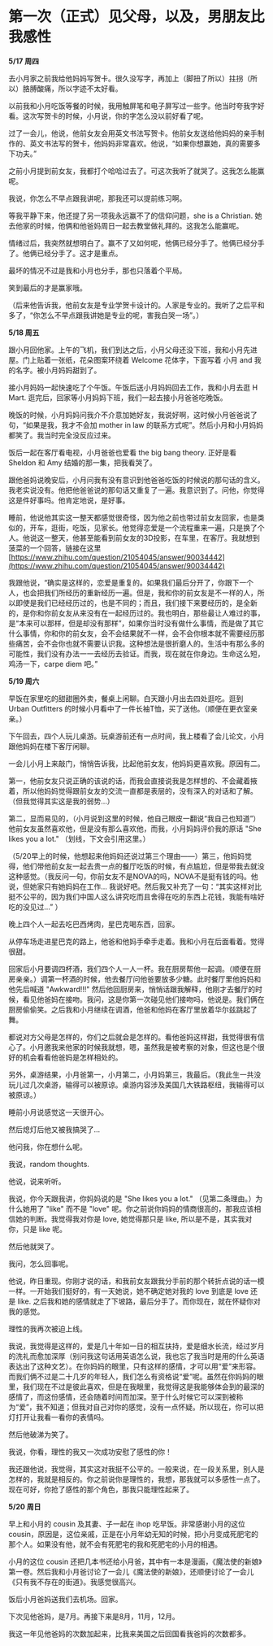 # 第一次（正式）见父母，以及，男朋友比我感性


**5/17 周四**

去小月家之前我给他妈妈写贺卡。很久没写字，再加上（脚扭了所以）拄拐（所以）胳膊酸痛，所以字迹不太好看。

以前我和小月吃饭等餐的时候，我用触屏笔和电子屏写过一些字。他当时夸我字好看。这次写贺卡的时候，小月说，你的字怎么没以前好看了呢。

过了一会儿，他说，他前女友会用英文书法写贺卡。他前女友送给他妈妈的亲手制作的、英文书法写的贺卡，他妈妈非常喜欢。他说，“如果你想赢她，真的需要多下功夫。”

之前小月提到前女友，我都打个哈哈过去了。可这次我听了就哭了。这我怎么能赢呢。

我说，你怎么不早点跟我讲呢，那我还可以提前练习啊。

等我平静下来，他还提了另一项我永远赢不了的信仰问题，she is a Christian. 她去他家的时候，他俩和他爸妈周日一起去教堂做礼拜的。这我怎么能赢呢。

情绪过后，我突然就想明白了。赢不了又如何呢，他俩已经分手了。他俩已经分手了。他俩已经分手了。这才是重点。

最坏的情况不过是我和小月也分手，那也只落着个平局。

笑到最后的才是赢家哦。

（后来他告诉我，他前女友是专业学贺卡设计的。人家是专业的。我听了之后平和多了，“你怎么不早点跟我讲她是专业的呢，害我白哭一场”。）

**5/18 周五**

跟小月回他家。上午的飞机，我们到达之后，小月父母还没下班，我和小月先进屋。门上贴着一张纸，花朵图案环绕着 Welcome 花体字，下面写着 小月 and 我 的名字。被小月妈妈甜到了。

接小月妈妈一起快速吃了个午饭。午饭后送小月妈妈回去工作，我和小月去逛 H Mart. 逛完后，回家等小月妈妈下班，我们一起去接小月爸爸吃晚饭。

晚饭的时候，小月妈妈问我介不介意加她好友，我说好啊，这时候小月爸爸说了句，“如果是我，我才不会加 mother in law 的联系方式呢”。然后小月和小月妈妈都笑了。我当时完全没反应过来。

饭后一起在客厅看电视，小月爸爸也爱看 the big bang theory. 正好是看 Sheldon 和 Amy 结婚的那一集，把我看哭了。

跟他爸妈说晚安后，小月问我有没有意识到他爸爸吃饭的时候说的那句话的含义。我老实说没有。他把他爸爸说的那句话又重复了一遍。我意识到了。问他，你觉得这是件好事吗。他肯定地说，是好事。

睡前，他说他其实这一整天都感觉很奇怪，因为他之前也带过前女友回家，也是类似的，开车，逛街，吃饭，见家长。他觉得恋爱是一个流程重来一遍，只是换了个人。他说这一整天，他甚至能看到前女友的3D投影，在车里，在客厅。我就想到菠菜的一个回答，链接在这里
[https://www.zhihu.com/question/21054045/answer/90034442](https://www.zhihu.com/question/21054045/answer/90034442)

我跟他说，“确实是这样的，恋爱是重复的。如果我们最后分开了，你跟下一个人，也会把我们所经历的重新经历一遍。但是，我和你的前女友是不一样的人，所以即使是我们已经经历过的，也是不同的；而且，我们接下来要经历的，是全新的，是你和你前女友从来没有在一起经历过的。我也明白，那些最让人难过的事，是“本来可以那样，但是却没有那样”，如果你当时没有做什么事情，而是做了其它什么事情，你和你的前女友，会不会结果就不一样，会不会你根本就不需要经历那些痛苦，会不会你也就不需要认识我。这种想法是很折磨人的。生活中有那么多的可能性，我们没有办法一一去经历去验证。而我，现在就在你身边。生命这么短，鸡汤一下，carpe diem 吧。”

**5/19 周六**

早饭在家里吃的甜甜圈外卖，餐桌上闲聊。白天跟小月出去四处逛吃。逛到 Urban Outfitters 的时候小月看中了一件长袖T恤，买了送他。（顺便在更衣室亲亲。）

下午回去，四个人玩儿桌游。玩桌游前还有一点时间，我上楼看了会儿论文，小月跟他妈妈在楼下客厅闲聊。

一会儿小月上来敲门，悄悄告诉我，比起他前女友，他妈妈更喜欢我。原因有二。

第一，他前女友只说正确的该说的话，而我会直接说我是怎样想的、不会藏着掖着，所以他妈妈觉得跟前女友的交流一直都是表层的，没有深入的对话和了解。（但我觉得其实这是我的弱势...）

第二，显而易见的，（小月说到这里的时候，他自己眼皮一翻说“我自己也知道”）他前女友虽然喜欢他，但是没有那么喜欢他，而我，小月妈妈评价我的原话 "She likes you a lot." （划线，下文会引用这里。）

（5/20早上的时候，他想起来他妈妈还说过第三个理由——）第三，他妈妈觉得，他们带他前女友一起去贵一点的餐厅吃饭的时候，有点尴尬，但是带我去就没这种感觉。（我反问一句，你前女友不是NOVA的吗，NOVA不是挺有钱的吗。他说，但她家只有她妈妈在工作... 我说好吧。然后我又补充了一句：“其实这样对比挺不公平的，因为我们中国人这么讲究吃而且舍得在吃的东西上花钱，我能有啥好吃的没见过...” ）

晚上四个人一起去吃巴西烤肉，星巴克喝东西，回家。

从停车场走进星巴克的路上，他爸和他妈手牵手走着。我和小月在后面看着。觉得很甜。

回家后小月要调四杯酒，我们四个人一人一杯。我在厨房帮他一起调。（顺便在厨房亲亲。）调第一杯酒的时候，他去餐厅问他爸要放多少糖。此时餐厅里他妈妈和他先后喊道 "Awkward!!!" 然后他回厨房来，悄悄话跟我解释，他刚才去餐厅的时候，看见他爸妈在接吻。我问，这是你第一次碰见他们接吻吗，他说是。我们俩在厨房偷偷笑。之后我和小月继续在调酒，他爸和他妈在客厅里放着华尔兹跳起了舞。

都说对方父母是怎样的，你们之后就会是怎样的。看他爸妈这样甜，我觉得很有信心了。小月邀我来他家的时候我就想，嗯，虽然我是被考察的对象，但这也是个很好的机会看看他爸妈是怎样相处的。

另外，桌游结果，小月爸第一，小月第二，小月妈第三，我最后。（我此生一共没玩儿过几次桌游，输得可以被原谅。桌游内容涉及美国几大铁路枢纽，我输得可以被原谅。）

睡前小月说感觉这一天很开心。

然后熄灯后他又被我搞哭了...

他问我，你在想什么呢。

我说，random thoughts.

他说，说来听听。

我说，你今天跟我讲，你妈妈说的是 "She likes you a lot." （见第二条理由。）为什么她用了 "like" 而不是 "love" 呢。你之前说你妈妈的情商很高的，那我应该相信她的判断。我觉得我对你是 love, 她觉得那只是 like, 所以是不是，其实我对你，只是 like 呢。

然后他就哭了。

我问，怎么回事呢。

他说，昨日重现。你刚才说的话，和我前女友跟我分手前的那个转折点说的话一模一样。一开始我们挺好的，有一天她说，她不确定她对我的 love 到底是 love 还是 like. 之后我和她的感情就走了下坡路，最后分手了。而你现在，就在怀疑你对我的感觉。

理性的我再次被迫上线。

我说，我觉得是这样的，爱是几十年如一日的相互扶持，爱是细水长流，经过岁月的洗礼而愈加深厚（别问我这句话用英语怎么说，我也忘了我当时是用的什么英语表达出了这种文艺）。在你妈妈的眼里，只有这样的感情，才可以用“爱”来形容。而我们俩不过是二十几岁的年轻人，我们怎么有资格说“爱”呢。虽然在你妈妈的眼里，我们现在不过是彼此喜欢，但是在我眼里，我觉得这是我能够体会到的最深的感情了，而这份感情，还会随着时间而加深。至于什么时候它可以深到被称为“爱”，我不知道；但我对自己对你的感觉，没有一点怀疑。所以现在，你可以把灯打开让我看一看你的表情吗。

然后他破涕为笑了。

我说，你看，理性的我又一次成功安慰了感性的你！

我还跟他说，我觉得，其实这对我挺不公平的。一般来说，在一段关系里，别人是怎样的，我就是相反的。你之前说你是理性的，我想，那我就可以多感性一点了。现在可好，你抢了感性的那个角色，那我只能理性起来了。

**5/20 周日**

早上和小月的 cousin 及其妻、子一起在 ihop 吃早饭。非常感谢小月的这位 cousin，原因是，这位亲戚，正是在小月年幼无知的时候，把小月变成死肥宅的那个人。如果没有他，就不会有死肥宅的我和死肥宅的小月的相遇。

小月的这位 cousin 还把几本书还给小月爸，其中有一本是漫画，《魔法使的新娘》第一卷。然后我和小月爸讨论了一会儿《魔法使的新娘》，还顺便讨论了一会儿《只有我不存在的街道》。我感觉很高兴。

饭后小月爸妈送我们去机场。回家。

下次见他爸妈，是7月。再接下来是8月，11月，12月。

我这一年见他爸妈的次数加起来，比我来美国之后回国看我爸妈的次数都多。

